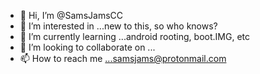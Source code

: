 - 👋 Hi, I’m @SamsJamsCC
- 👀 I’m interested in ...new to this, so who knows?
- 🌱 I’m currently learning ...android rooting, boot.IMG, etc
- 💞️ I’m looking to collaborate on ...
- 📫 How to reach me ...samsjams@protonmail.com

<!---
SamsJamsCC/SamsJamsCC is a ✨ special ✨ repository because its `README.md` (this file) appears on your GitHub profile.
You can click the Preview link to take a look at your changes.
--->
